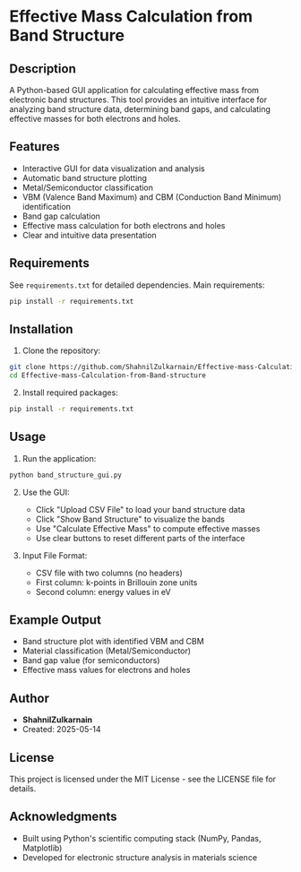 # Effective Mass Calculation from Band Structure

## Description
A Python-based GUI application for calculating effective mass from electronic band structures. This tool provides an intuitive interface for analyzing band structure data, determining band gaps, and calculating effective masses for both electrons and holes.

## Features
- Interactive GUI for data visualization and analysis
- Automatic band structure plotting
- Metal/Semiconductor classification
- VBM (Valence Band Maximum) and CBM (Conduction Band Minimum) identification
- Band gap calculation
- Effective mass calculation for both electrons and holes
- Clear and intuitive data presentation

## Requirements
See `requirements.txt` for detailed dependencies. Main requirements:
```bash
pip install -r requirements.txt
```

## Installation
1. Clone the repository:
```bash
git clone https://github.com/ShahnilZulkarnain/Effective-mass-Calculation-from-Band-structure.git
cd Effective-mass-Calculation-from-Band-structure
```

2. Install required packages:
```bash
pip install -r requirements.txt
```

## Usage
1. Run the application:
```bash
python band_structure_gui.py
```

2. Use the GUI:
   - Click "Upload CSV File" to load your band structure data
   - Click "Show Band Structure" to visualize the bands
   - Use "Calculate Effective Mass" to compute effective masses
   - Use clear buttons to reset different parts of the interface

3. Input File Format:
   - CSV file with two columns (no headers)
   - First column: k-points in Brillouin zone units
   - Second column: energy values in eV

## Example Output
- Band structure plot with identified VBM and CBM
- Material classification (Metal/Semiconductor)
- Band gap value (for semiconductors)
- Effective mass values for electrons and holes

## Author
- **ShahnilZulkarnain**
- Created: 2025-05-14

## License
This project is licensed under the MIT License - see the LICENSE file for details.

## Acknowledgments
- Built using Python's scientific computing stack (NumPy, Pandas, Matplotlib)
- Developed for electronic structure analysis in materials science
